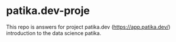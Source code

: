# patika.dev-proje
This repo is answers for project patika.dev (https://app.patika.dev/) introduction to the data science patika.

